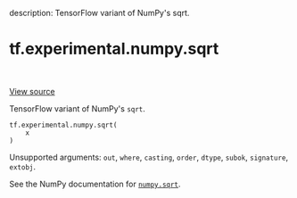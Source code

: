 description: TensorFlow variant of NumPy's sqrt.

<div itemscope itemtype="http://developers.google.com/ReferenceObject">
<meta itemprop="name" content="tf.experimental.numpy.sqrt" />
<meta itemprop="path" content="Stable" />
</div>

# tf.experimental.numpy.sqrt

<!-- Insert buttons and diff -->

<table class="tfo-notebook-buttons tfo-api nocontent" align="left">

</table>

<a target="_blank" href="/code/stable/tensorflow/python/ops/numpy_ops/np_math_ops.py">View source</a>



TensorFlow variant of NumPy's `sqrt`.

<pre class="devsite-click-to-copy prettyprint lang-py tfo-signature-link">
<code>tf.experimental.numpy.sqrt(
    x
)
</code></pre>



<!-- Placeholder for "Used in" -->

Unsupported arguments: `out`, `where`, `casting`, `order`, `dtype`, `subok`, `signature`, `extobj`.

See the NumPy documentation for [`numpy.sqrt`](https://numpy.org/doc/1.16/reference/generated/numpy.sqrt.html).